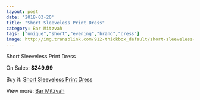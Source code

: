 ```yaml
---
layout: post
date: '2018-03-20'
title: "Short Sleeveless Print Dress"
category: Bar Mitzvah
tags: ["unique","short","evening","brand","dress"]
image: http://img.transblink.com/912-thickbox_default/short-sleeveless-print-dress.jpg
---
```

Short Sleeveless Print Dress

On Sales: **$249.99**
<a href="https://www.transblink.com/en/bar-mitzvah/266-short-sleeveless-print-dress.html"><amp-img layout="responsive" width="600" height="600" src="//img.transblink.com/912-thickbox_default/short-sleeveless-print-dress.jpg" alt="Short Sleeveless Print Dress 0" /></a>
<a href="https://www.transblink.com/en/bar-mitzvah/266-short-sleeveless-print-dress.html"><amp-img layout="responsive" width="600" height="600" src="//img.transblink.com/914-thickbox_default/short-sleeveless-print-dress.jpg" alt="Short Sleeveless Print Dress 1" /></a>
<a href="https://www.transblink.com/en/bar-mitzvah/266-short-sleeveless-print-dress.html"><amp-img layout="responsive" width="600" height="600" src="//img.transblink.com/913-thickbox_default/short-sleeveless-print-dress.jpg" alt="Short Sleeveless Print Dress 2" /></a>

Buy it: [Short Sleeveless Print Dress](https://www.transblink.com/en/bar-mitzvah/266-short-sleeveless-print-dress.html "Short Sleeveless Print Dress")

View more: [Bar Mitzvah](https://www.transblink.com/en/2-bar-mitzvah "Bar Mitzvah")